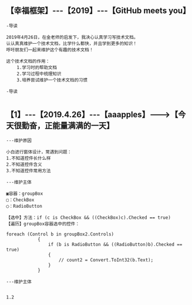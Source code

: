 #
【幸福框架】---【2019】---【GitHub meets you】
-
	-导读
	
	2019年4月26日，在金老师的启发下，我决心认真学习写技术文档。
	认认真真维护一个技术文档，比学什么都快，并且学到更多的知识！
	呼吁朋友们一起来维护这个有趣的技术文档！
	
	这个技术文档的作用：
		1.学习时的帮助文档
		2.学习过程中梳理知识
		3.培养尝试维护一个技术文档的习惯
	
	-导读
#
【1】---【2019.4.26】---【aaapples】--->【今天很勤奋，正能量满满的一天】
-	
	---维护原因
					
	小白进行窗体设计，常遇到问题：
	1.不知道控件长什么样
	2.不知道控件含义
	3.不知道控件常用方法
	
	---维护主体
	
	▣容器：groupBox
	▢：CheckBox
	◯：RadioButton	
	
	【选中】方法：if (c is CheckBox && ((CheckBox)c).Checked == true)
	【遍历】groupBox容器选中的控件：
		    
	foreach (Control b in groupBox2.Controls)
				{
					if (b is RadioButton && ((RadioButton)b).Checked == true)
					{
						// count2 = Convert.ToInt32(b.Text);
					}
				}
				
	---维护主体


	1.2



































